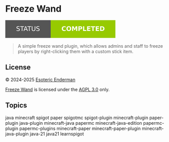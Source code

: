 # Freeze Wand

[![Project Status: Completed](./assets/images/badges/status.svg)](./)

> A simple freeze wand plugin, which allows admins and staff to freeze players by right-clicking them with a custom stick item.

## License

&copy; 2024-2025 [Esoteric Enderman](https://enderman.dev)

[Freeze Wand](./) is licensed under the [AGPL 3.0](./LICENSE) only.

## Topics

java minecraft spigot paper spigotmc spigot-plugin minecraft-plugin paper-plugin java-plugin minecraft-java papermc minecraft-java-edition papermc-plugin papermc-plugins minecraft-paper minecraft-paper-plugin minecraft-java-plugin java-21 java21 learnspigot
